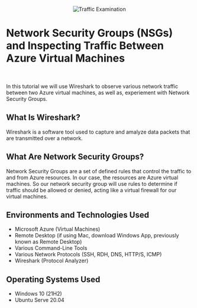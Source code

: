 <p align="center">
<img src="https://i.imgur.com/Ua7udoS.png" alt="Traffic Examination"/>
</p>
<h1>Network Security Groups (NSGs) and Inspecting Traffic Between Azure Virtual Machines</h1>
<br/>

In this tutorial we will use Wireshark to observe various network traffic between two Azure virtual machines, as well as, experiement with Network Security Groups.

<h2>What Is Wireshark?</h2>
Wireshark is a software tool used to capture and amalyze data packets that are transmitted over a network.

<h2>What Are Network Security Groups?</h2>
Network Security Groups are a set of defined rules that control the traffic to and from Azure resources. In our case, the resources are Azure virtual machines. So our network security group will use rules to determine if traffic should be allowed or denied, acting like a virtual firewall for our virtual machines.

<h2>Environments and Technologies Used</h2>

- Microsoft Azure (Virtual Machines)
- Remote Desktop (if using Mac, download Windows App, previously known as Remote Desktop)
- Various Command-Line Tools
- Various Network Protocols (SSH, RDH, DNS, HTTP/S, ICMP)
- Wireshark (Protocol Analyzer)

<h2>Operating Systems Used</h2>

- Windows 10 (21H2)
- Ubuntu Serve 20.04
